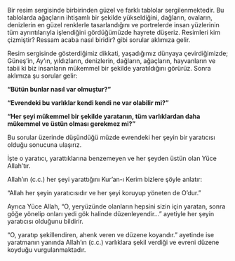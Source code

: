 [//]: # (# Allah&#40;cc&#41; Yaratandır )

Bir resim sergisinde birbirinden güzel ve farklı tablolar sergilenmektedir. Bu tablolarda ağaçların ihtişamlı bir şekilde yükseldiğini, dağların, ovaların, denizlerin en güzel renklerle tasarlandığını ve portrelerde insan yüzlerinin tüm ayrıntılarıyla işlendiğini gördüğümüzde hayrete düşeriz. Resimleri kim çizmiştir? Ressam acaba nasıl biridir? gibi sorular aklımıza gelir.

Resim sergisinde gösterdiğimiz dikkati, yaşadığımız dünyaya çevirdiğimizde; Güneş’in, Ay’ın, yıldızların, denizlerin, dağların, ağaçların, hayvanların ve tabii ki biz insanların mükemmel bir şekilde yaratıldığını görürüz. Sonra aklımıza şu sorular gelir:

**“Bütün bunlar nasıl var olmuştur?”**

**“Evrendeki bu varlıklar kendi kendi ne var olabilir mi?”**

**“Her şeyi mükemmel bir şekilde yaratanın, tüm varlıklardan daha mükemmel ve üstün olması gerekmez mi?”**

Bu sorular üzerinde düşündüğü müzde evrendeki her şeyin bir yaratıcısı olduğu sonucuna ulaşırız. 

İşte o yaratıcı, yarattıklarına benzemeyen ve her şeyden üstün olan Yüce Allah’tır. 

Allah’ın (c.c.) her şeyi yarattığını Kur’an-ı Kerim bizlere şöyle anlatır: 

“Allah her şeyin yaratıcısıdır ve her şeyi koruyup yöneten de O’dur.”

Ayrıca Yüce Allah, “O, yeryüzünde olanların hepsini sizin için yaratan, sonra göğe yönelip onları yedi gök halinde düzenleyendir...”  ayetiyle her şeyin yaratıcısı olduğunu bildirir. 

“O, yaratıp şekillendiren, ahenk veren ve düzene koyandır.”  ayetinde ise yaratmanın yanında Allah’ın (c.c.) varlıklara şekil verdiği ve evreni düzene koyduğu vurgulanmaktadır.
